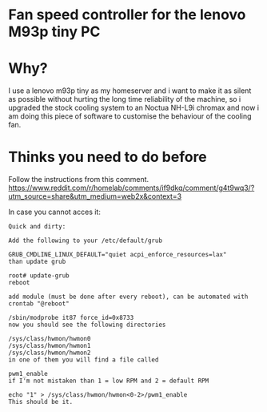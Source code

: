 # Fan speed controller for the lenovo M93p tiny PC

# Why?
I use a lenovo m93p tiny as my homeserver and i want to make it as silent as possible without hurting the long time reliability of the machine, so i upgraded the stock cooling system to an Noctua NH-L9i chromax and now i am doing this piece of software to customise the behaviour of the cooling fan.

# Thinks you need to do before
Follow the instructions from this comment.
https://www.reddit.com/r/homelab/comments/if9dkq/comment/g4t9wq3/?utm_source=share&utm_medium=web2x&context=3

In case you cannot acces it:

```
Quick and dirty:

Add the following to your /etc/default/grub

GRUB_CMDLINE_LINUX_DEFAULT="quiet acpi_enforce_resources=lax"
than update grub

root# update-grub
reboot

add module (must be done after every reboot), can be automated with crontab "@reboot"

/sbin/modprobe it87 force_id=0x8733
now you should see the following directories

/sys/class/hwmon/hwmon0
/sys/class/hwmon/hwmon1
/sys/class/hwmon/hwmon2
in one of them you will find a file called

pwm1_enable
if I'm not mistaken than 1 = low RPM and 2 = default RPM

echo "1" > /sys/class/hwmon/hwmon<0-2>/pwm1_enable
This should be it.
```
